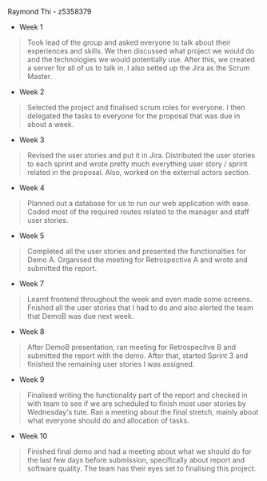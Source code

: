 Raymond Thi - z5358379

* Week 1
>Took lead of the group and asked everyone to talk about their experiences and skills. We then discussed what project we would do and the technologies we would potentially use. After this, we created a server for all of us to talk in. I also setted up the Jira as the Scrum Master.

* Week 2
>Selected the project and finalised scrum roles for everyone. I then delegated the tasks to everyone for the proposal that was due in about a week.

* Week 3
>Revised the user stories and put it in Jira. Distributed the user stories to each sprint and wrote pretty much everything user story / sprint related in the proposal. Also, worked on the external actors section.

* Week 4
> Planned out a database for us to run our web application with ease. Coded most of the required routes related to the manager and staff user stories.

* Week 5
> Completed all the user stories and presented the functionalties for Demo A. Organised the meeting for Retrospective A and wrote and submitted the report.

* Week 7
> Learnt frontend throughout the week and even made some screens. Fnished all the user stories that I had to do and also alerted the team that DemoB was due next week.

* Week 8
> After DemoB presentation, ran meeting for Retrospecitve B and submitted the report with the demo. After that, started Sprint 3 and finished the remaining user stories I was assigned.

* Week 9
> Finalised writing the functionality part of the report and checked in with team to see if we are scheduled to finish most user stories by Wednesday's tute. Ran a meeting about the final stretch, mainly about what everyone should do and allocation of tasks.

* Week 10
> Finished final demo and had a meeting about what we should do for the last few days before submission, specifically about report and software quality. The team has their eyes set to finalising this project.
